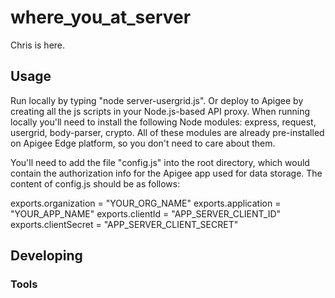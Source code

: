 

# where_you_at_server
Chris is here.


## Usage

Run locally by typing "node server-usergrid.js". Or deploy to Apigee by creating all the js scripts in your Node.js-based API proxy.
When running locally you'll need to install the following Node modules: express, request, usergrid, body-parser, crypto. All of these modules are already pre-installed on Apigee Edge platform, so you don't need to care about them.

You'll need to add the file "config.js" into the root directory, which would contain the authorization info for the Apigee app used for data storage. The content of config.js should be as follows:

exports.organization = "YOUR_ORG_NAME"
exports.application = "YOUR_APP_NAME"
exports.clientId = "APP_SERVER_CLIENT_ID"
exports.clientSecret = "APP_SERVER_CLIENT_SECRET"



## Developing



### Tools
